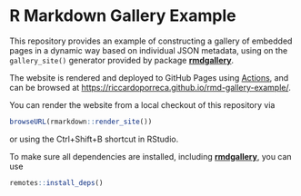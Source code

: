 # R Markdown Gallery Example

This repository provides an example of constructing a gallery of embedded pages in a dynamic way based on individual JSON metadata, using on the `gallery_site()` generator provided by package [**rmdgallery**](https://github.com/riccardoporreca/rmdgallery#readme).

The website is rendered and deployed to GitHub Pages using [Actions](https://help.github.com/en/actions), and can be browsed at https://riccardoporreca.github.io/rmd-gallery-example/.

You can render the website from a local checkout of this repository via
```r
browseURL(rmarkdown::render_site())
```
or using the Ctrl+Shift+B shortcut in RStudio.

To make sure all dependencies are installed, including [**rmdgallery**](https://github.com/riccardoporreca/rmdgallery#readme), you can use

```r
remotes::install_deps()
```
